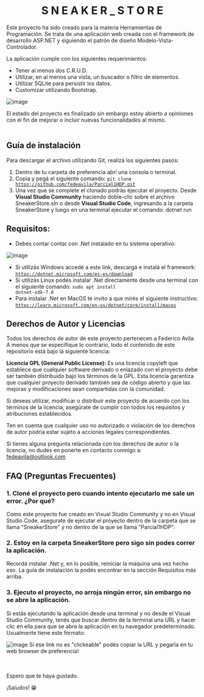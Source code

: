 <h1 align="center"> S N E A K E R _ S T O R E </h1>

Este proyecto ha sido creado para la materia Herramientas de Programación.
Se trata de una aplicación web creada con el framework de desarrollo ASP.NET y siguiendo el patrón de diseño Modelo-Vista-Controlador.

La aplicación cumple con los siguientes requerimientos:
- Tener al menos dos C.R.U.D.
- Utilizar, en al menos una vista, un buscador o filtro de elementos.
- Utilizar SQLite para persistir los datos.
- Customizar utilizando Bootstrap.<br>

![image](https://github.com/fedeavila/Parcial1HDP/assets/68792337/461fbd78-06be-41b1-a4aa-f4018538ac71)


El estado del proyecto es finalizado sin embargo estoy abierto a opiniones con el fin de mejorar o incluir nuevas funcionalidades al mismo.<br><br>

## Guía de instalación
Para descargar el archivo utilizando Git, realizá los siguientes pasos:
1) Dentro de tu carpeta de preferencia abrí una consola o terminal.
2) Copia y pegá el siguiente comando: <code>git clone https://github.com/fedeavila/Parcial1HDP.git</code>
3) Una vez que se complete el clonado podrás ejecutar el proyecto. Desde <b>Visual Studio Community</b> haciendo doble-clic sobre el archivo SneakerStore.sln o desde <b>Visual Studio Code</b>, ingresando a la carpeta SneakerStore y luego en una terminal ejecutar el comando: dotnet run<br>


## Requisitos:
- Debés contar contar con .Net instalado en tu sistema operativo:

![image](https://github.com/fedeavila/Parcial1HDP/assets/68792337/fd6ae805-a3dc-43aa-8edf-c3c3f311381a)

- Si utilizás Windows accedé a este link, descargá e instalá el framework: <code>https://dotnet.microsoft.com/es-es/download</code>
- Si utilizás Linux podés instalar .Net directamente desde una terminal con el siguiente comando: <code>sudo apt install dotnet-sdk-7.0</code>
- Para instalar .Net en MacOS te invito a que mirés el siguiente instructivo: <code>https://learn.microsoft.com/en-us/dotnet/core/install/macos</code><br>



## Derechos de Autor y Licencias
Todos los derechos de autor de este proyecto pertenecen a Federico Avila. A menos que se especifique lo contrario, todo el contenido de este repositorio está bajo la siguiente licencia:

<b>Licencia GPL (General Public License):</b> Es una licencia copyleft que establece que cualquier software derivado o enlazado con el proyecto debe ser también distribuido bajo los términos de la GPL. Esta licencia garantiza que cualquier proyecto derivado también sea de código abierto y que las mejoras y modificaciones sean compartidas con la comunidad.

Si deseas utilizar, modificar o distribuir este proyecto de acuerdo con los términos de la licencia, asegúrate de cumplir con todos los requisitos y atribuciones establecidos.

Ten en cuenta que cualquier uso no autorizado o violación de los derechos de autor podría estar sujeto a acciones legales correspondientes.

Si tienes alguna pregunta relacionada con los derechos de autor o la licencia, no dudes en ponerte en contacto conmigo a: <mail>fedeavila@outlook.com</mail>

## FAQ (Preguntas Frecuentes)

### 1. Cloné el proyecto pero cuando intento ejecutarlo me sale un error. ¿Por qué?

Como este proyecto fue creado en Visual Studio Community y no en Visual Studio Code, asegurate de ejecutar el proyecto dentro de la carpeta que se llama "SneakerStore" y no dentro de la que se llama "Parcial1HDP". 

### 2. Estoy en la carpeta SneakerStore pero sigo sin podes correr la aplicación.

Recordá instalar .Net y, en lo posible, reiniciar la máquina una vez hecho eso. La guía de instalación la podés encontrar en la sección Requisitos más arriba. 

### 3. Ejecuto el proyecto, no arroja ningún error, sin embargo no se abre la aplicación.

Si estás ejecutando la aplicación desde una terminal y no desde el Visual Studio Community, tenés que buscar dentro de la terminal una URL y hacer clic en ella para que se abra la aplicación en tu navegador predeterminado. Usualmente tiene este formato: 

![image](https://github.com/fedeavila/Parcial1HDP/assets/68792337/0211656e-085b-4384-b855-1a6070226cfc)
Si ese link no es "clickeable" podés copiar la URL y pegarla en tu web browser de preferencia!

<br><br>Espero que te haya gustado. 

¡Saludos! 😁
